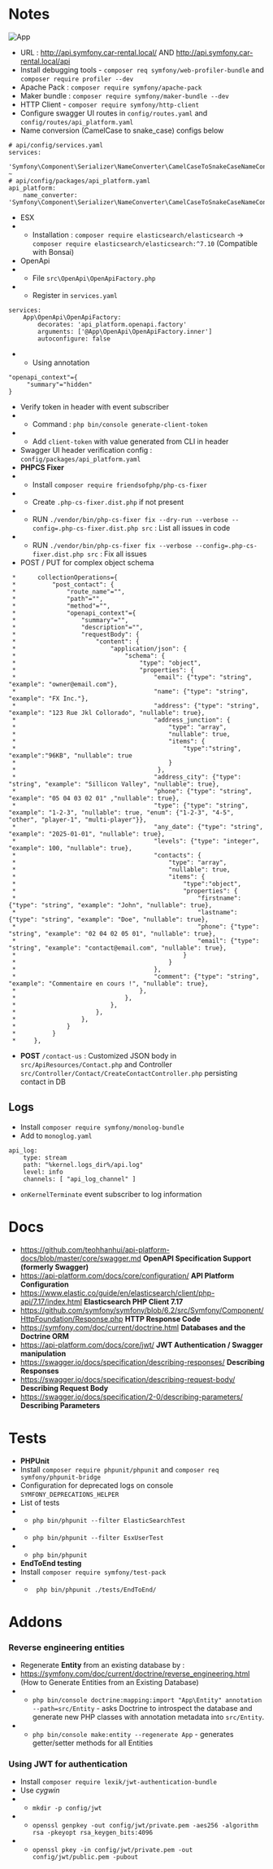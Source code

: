 # Notes

<img src="./app.png"  alt="App"/>

- URL : http://api.symfony.car-rental.local/ AND http://api.symfony.car-rental.local/api
- Install debugging tools - `composer req symfony/web-profiler-bundle` and `composer require profiler --dev`
- Apache Pack : `composer require symfony/apache-pack`
- Maker bundle : `composer require symfony/maker-bundle --dev`
- HTTP Client - `composer require symfony/http-client`
- Configure swagger UI routes in `config/routes.yaml` and `config/routes/api_platform.yaml`
- Name conversion (CamelCase to snake_case) configs below
```
# api/config/services.yaml
services:
    'Symfony\Component\Serializer\NameConverter\CamelCaseToSnakeCaseNameConverter': ~
# api/config/packages/api_platform.yaml
api_platform:
    name_converter: 'Symfony\Component\Serializer\NameConverter\CamelCaseToSnakeCaseNameConverter'
```
- ESX
- - Installation : `composer require elasticsearch/elasticsearch` -> `composer require elasticsearch/elasticsearch:^7.10` (Compatible with Bonsai)
- OpenApi
- - File `src\OpenApi\OpenApiFactory.php`
- - Register in `services.yaml`
```
services:
    App\OpenApi\OpenApiFactory:
        decorates: 'api_platform.openapi.factory'
        arguments: ['@App\OpenApi\OpenApiFactory.inner']
        autoconfigure: false
```
- - Using annotation
```
"openapi_context"={
     "summary"="hidden"
}
```
- Verify token in header with event subscriber
- - Command : `php bin/console generate-client-token`
- - Add `client-token` with value generated from CLI in header
- Swagger UI header verification config : `config/packages/api_platform.yaml`
- **PHPCS Fixer**
- - Install `composer require friendsofphp/php-cs-fixer`
- - Create `.php-cs-fixer.dist.php` if not present
- - RUN `./vendor/bin/php-cs-fixer fix --dry-run --verbose --config=.php-cs-fixer.dist.php src` : List all issues in code
- - RUN `./vendor/bin/php-cs-fixer fix --verbose --config=.php-cs-fixer.dist.php src` : Fix all issues
- POST / PUT for complex object schema
```
 *      collectionOperations={
 *          "post_contact": {
 *              "route_name"="",
 *              "path"="",
 *              "method"="",
 *              "openapi_context"={
 *                  "summary"="",
 *                  "description"="",
 *                  "requestBody": {
 *                      "content": {
 *                          "application/json": {
 *                              "schema": {
 *                                  "type": "object",
 *                                  "properties": {
 *                                      "email": {"type": "string", "example": "owner@email.com"},
 *                                      "name": {"type": "string", "example": "FX Inc."},
 *                                      "address": {"type": "string", "example": "123 Rue Jkl Collorado", "nullable": true},
 *                                      "address_junction": {
 *                                          "type": "array",
 *                                          "nullable": true,
 *                                          "items": {
 *                                              "type":"string", "example":"96KB", "nullable": true
 *                                          }
 *                                       },
 *                                      "address_city": {"type": "string", "example": "Sillicon Valley", "nullable": true},
 *                                      "phone": {"type": "string", "example": "05 04 03 02 01" ,"nullable": true},
 *                                      "type": {"type": "string", "example": "1-2-3", "nullable": true, "enum": {"1-2-3", "4-5", "other", "player-1", "multi-player"}},
 *                                      "any_date": {"type": "string", "example": "2025-01-01", "nullable": true},
 *                                      "levels": {"type": "integer", "example": 100, "nullable": true},
 *                                      "contacts": {
 *                                          "type": "array",
 *                                          "nullable": true,
 *                                          "items": {
 *                                              "type":"object",
 *                                              "properties": {
 *                                                  "firstname": {"type": "string", "example": "John", "nullable": true},
 *                                                  "lastname": {"type": "string", "example": "Doe", "nullable": true},
 *                                                  "phone": {"type": "string", "example": "02 04 02 05 01", "nullable": true},
 *                                                  "email": {"type": "string", "example": "contact@email.com", "nullable": true},
 *                                              }
 *                                          }
 *                                      },
 *                                      "comment": {"type": "string", "example": "Commentaire en cours !", "nullable": true},
 *                                  },
 *                              },
 *                          },
 *                      },
 *                  },
 *              }
 *          }
 *     },
```
- **POST** `/contact-us` : Customized JSON body in `src/ApiResources/Contact.php` and Controller `src/Controller/Contact/CreateContactController.php` persisting contact in DB

## Logs

- Install `composer require symfony/monolog-bundle`
- Add to `monoglog.yaml`
```
api_log:
    type: stream
    path: "%kernel.logs_dir%/api.log"
    level: info
    channels: [ "api_log_channel" ]
```
- `onKernelTerminate` event subscriber to log information

# Docs

- https://github.com/teohhanhui/api-platform-docs/blob/master/core/swagger.md **OpenAPI Specification Support (formerly Swagger)**
- https://api-platform.com/docs/core/configuration/ **API Platform Configuration**
- https://www.elastic.co/guide/en/elasticsearch/client/php-api/7.17/index.html **Elasticsearch PHP Client 7.17**
- https://github.com/symfony/symfony/blob/6.2/src/Symfony/Component/HttpFoundation/Response.php **HTTP Response Code**
- https://symfony.com/doc/current/doctrine.html **Databases and the Doctrine ORM**
- https://api-platform.com/docs/core/jwt/ **JWT Authentication / Swagger manipulation**
- https://swagger.io/docs/specification/describing-responses/ **Describing Responses**
- https://swagger.io/docs/specification/describing-request-body/ **Describing Request Body**
- https://swagger.io/docs/specification/2-0/describing-parameters/ **Describing Parameters**

# Tests

- **PHPUnit**
- Install `composer require phpunit/phpunit` and `composer req symfony/phpunit-bridge`
- Configuration for deprecated logs on console `SYMFONY_DEPRECATIONS_HELPER`
- List of tests
- - `php bin/phpunit --filter ElasticSearchTest`
- - `php bin/phpunit --filter EsxUserTest`
- - `php bin/phpunit`
- **EndToEnd testing**
- Install `composer require symfony/test-pack`
- - ` php bin/phpunit ./tests/EndToEnd/`

# Addons

### Reverse engineering entities

- Regenerate **Entity** from an existing database by :
- https://symfony.com/doc/current/doctrine/reverse_engineering.html (How to Generate Entities from an Existing Database)
- - `php bin/console doctrine:mapping:import "App\Entity" annotation --path=src/Entity` - asks Doctrine to introspect the database and generate new PHP classes with annotation metadata into `src/Entity`.
- - `php bin/console make:entity --regenerate App` - generates getter/setter methods for all Entities 

### Using JWT for authentication

- Install `composer require lexik/jwt-authentication-bundle`
- Use *cygwin*
- - `mkdir -p config/jwt`
- - `openssl genpkey -out config/jwt/private.pem -aes256 -algorithm rsa -pkeyopt rsa_keygen_bits:4096`
- - `openssl pkey -in config/jwt/private.pem -out config/jwt/public.pem -pubout`